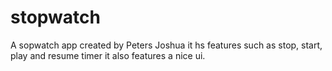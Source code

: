 # stopwatch
A sopwatch app created by Peters Joshua it hs features such as stop, start, play and resume timer it also features a nice ui.
